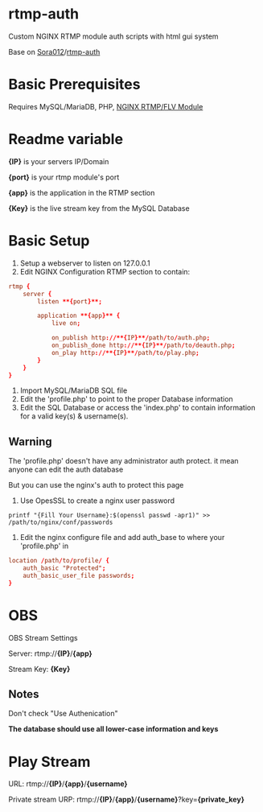 # rtmp-auth

Custom NGINX RTMP module auth scripts with html gui system

Base on [Sora012](https://github.com/Sora012)/[rtmp-auth](https://github.com/Sora012/rtmp-auth)

# Basic Prerequisites

Requires MySQL/MariaDB, PHP, [NGINX RTMP/FLV Module](https://github.com/winshining/nginx-http-flv-module)

# Readme variable
**{IP}** is your servers IP/Domain

**{port}** is your rtmp module's port

**{app}** is the application in the RTMP section

**{Key}** is the live stream key from the MySQL Database

# Basic Setup

1. Setup a webserver to listen on 127.0.0.1
2. Edit NGINX Configuration RTMP section to contain:
```conf
rtmp {
    server {
        listen **{port}**;

        application **{app}** {
            live on;

            on_publish http://**{IP}**/path/to/auth.php;
            on_publish_done http://**{IP}**/path/to/deauth.php;
            on_play http://**{IP}**/path/to/play.php;
        }
    }
}
```
1. Import MySQL/MariaDB SQL file
2. Edit the 'profile.php' to point to the proper Database information
3. Edit the SQL Database or access the 'index.php' to contain information for a valid key(s) & username(s).

## Warning

The 'profile.php' doesn't have any administrator auth protect. it mean anyone can edit the auth database

But you can use the nginx's auth to protect this page

1. Use OpesSSL to create a nginx user password
   
```shell
printf "{Fill Your Username}:$(openssl passwd -apr1)" >> /path/to/nginx/conf/passwords
```

1. Edit the nginx configure file and add auth_base to where your 'profile.php' in

```conf
location /path/to/profile/ {    
    auth_basic "Protected";
    auth_basic_user_file passwords;
}
```

# OBS

OBS Stream Settings

Server: rtmp://**{IP}**/**{app}**

Stream Key: **{Key}**

## Notes

Don't check "Use Authenication"

**The database should use all lower-case information and keys**

# Play Stream

URL: rtmp://**{IP}**/**{app}**/**{username}**

Private stream URP: rtmp://**{IP}**/**{app}**/**{username}**?key=**{private_key}**